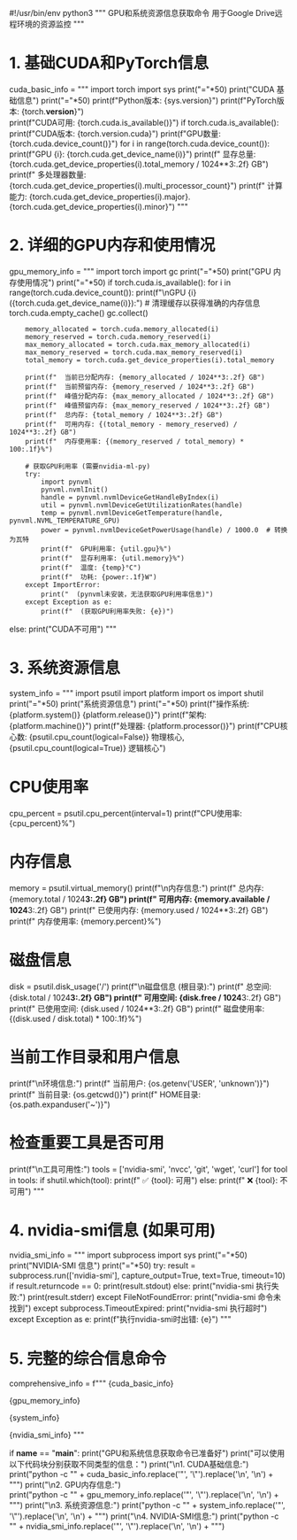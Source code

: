 #!/usr/bin/env python3
"""
GPU和系统资源信息获取命令
用于Google Drive远程环境的资源监控
"""

# 1. 基础CUDA和PyTorch信息
cuda_basic_info = """
import torch
import sys
print("="*50)
print("CUDA 基础信息")
print("="*50)
print(f"Python版本: {sys.version}")
print(f"PyTorch版本: {torch.__version__}")  
print(f"CUDA可用: {torch.cuda.is_available()}")
if torch.cuda.is_available():
    print(f"CUDA版本: {torch.version.cuda}")
    print(f"GPU数量: {torch.cuda.device_count()}")
    for i in range(torch.cuda.device_count()):
        print(f"GPU {i}: {torch.cuda.get_device_name(i)}")
        print(f"  显存总量: {torch.cuda.get_device_properties(i).total_memory / 1024**3:.2f} GB")
        print(f"  多处理器数量: {torch.cuda.get_device_properties(i).multi_processor_count}")
        print(f"  计算能力: {torch.cuda.get_device_properties(i).major}.{torch.cuda.get_device_properties(i).minor}")
"""

# 2. 详细的GPU内存和使用情况
gpu_memory_info = """
import torch
import gc
print("="*50) 
print("GPU 内存使用情况")
print("="*50)
if torch.cuda.is_available():
    for i in range(torch.cuda.device_count()):
        print(f"\\nGPU {i} ({torch.cuda.get_device_name(i)}):")
        # 清理缓存以获得准确的内存信息
        torch.cuda.empty_cache()
        gc.collect()
        
        memory_allocated = torch.cuda.memory_allocated(i)
        memory_reserved = torch.cuda.memory_reserved(i)
        max_memory_allocated = torch.cuda.max_memory_allocated(i)
        max_memory_reserved = torch.cuda.max_memory_reserved(i)
        total_memory = torch.cuda.get_device_properties(i).total_memory
        
        print(f"  当前已分配内存: {memory_allocated / 1024**3:.2f} GB")
        print(f"  当前预留内存: {memory_reserved / 1024**3:.2f} GB") 
        print(f"  峰值分配内存: {max_memory_allocated / 1024**3:.2f} GB")
        print(f"  峰值预留内存: {max_memory_reserved / 1024**3:.2f} GB")
        print(f"  总内存: {total_memory / 1024**3:.2f} GB")
        print(f"  可用内存: {(total_memory - memory_reserved) / 1024**3:.2f} GB")
        print(f"  内存使用率: {(memory_reserved / total_memory) * 100:.1f}%")
        
        # 获取GPU利用率 (需要nvidia-ml-py)
        try:
            import pynvml
            pynvml.nvmlInit()
            handle = pynvml.nvmlDeviceGetHandleByIndex(i)
            util = pynvml.nvmlDeviceGetUtilizationRates(handle)
            temp = pynvml.nvmlDeviceGetTemperature(handle, pynvml.NVML_TEMPERATURE_GPU)
            power = pynvml.nvmlDeviceGetPowerUsage(handle) / 1000.0  # 转换为瓦特
            print(f"  GPU利用率: {util.gpu}%")
            print(f"  显存利用率: {util.memory}%") 
            print(f"  温度: {temp}°C")
            print(f"  功耗: {power:.1f}W")
        except ImportError:
            print("  (pynvml未安装，无法获取GPU利用率信息)")
        except Exception as e:
            print(f"  (获取GPU利用率失败: {e})")
else:
    print("CUDA不可用")
"""

# 3. 系统资源信息
system_info = """
import psutil
import platform
import os
import shutil
print("="*50)
print("系统资源信息") 
print("="*50)
print(f"操作系统: {platform.system()} {platform.release()}")
print(f"架构: {platform.machine()}")
print(f"处理器: {platform.processor()}")
print(f"CPU核心数: {psutil.cpu_count(logical=False)} 物理核心, {psutil.cpu_count(logical=True)} 逻辑核心")

# CPU使用率
cpu_percent = psutil.cpu_percent(interval=1)
print(f"CPU使用率: {cpu_percent}%")

# 内存信息
memory = psutil.virtual_memory()
print(f"\\n内存信息:")
print(f"  总内存: {memory.total / 1024**3:.2f} GB")
print(f"  可用内存: {memory.available / 1024**3:.2f} GB")
print(f"  已使用内存: {memory.used / 1024**3:.2f} GB")
print(f"  内存使用率: {memory.percent}%")

# 磁盘信息
disk = psutil.disk_usage('/')
print(f"\\n磁盘信息 (根目录):")
print(f"  总空间: {disk.total / 1024**3:.2f} GB")
print(f"  可用空间: {disk.free / 1024**3:.2f} GB") 
print(f"  已使用空间: {disk.used / 1024**3:.2f} GB")
print(f"  磁盘使用率: {(disk.used / disk.total) * 100:.1f}%")

# 当前工作目录和用户信息
print(f"\\n环境信息:")
print(f"  当前用户: {os.getenv('USER', 'unknown')}")
print(f"  当前目录: {os.getcwd()}")
print(f"  HOME目录: {os.path.expanduser('~')}")

# 检查重要工具是否可用
print(f"\\n工具可用性:")
tools = ['nvidia-smi', 'nvcc', 'git', 'wget', 'curl']
for tool in tools:
    if shutil.which(tool):
        print(f"  ✅ {tool}: 可用")
    else:
        print(f"  ❌ {tool}: 不可用")
"""

# 4. nvidia-smi信息 (如果可用)
nvidia_smi_info = """
import subprocess
import sys
print("="*50)
print("NVIDIA-SMI 信息")
print("="*50)
try:
    result = subprocess.run(['nvidia-smi'], capture_output=True, text=True, timeout=10)
    if result.returncode == 0:
        print(result.stdout)
    else:
        print("nvidia-smi 执行失败:")
        print(result.stderr)
except FileNotFoundError:
    print("nvidia-smi 命令未找到")
except subprocess.TimeoutExpired:
    print("nvidia-smi 执行超时")
except Exception as e:
    print(f"执行nvidia-smi时出错: {e}")
"""

# 5. 完整的综合信息命令
comprehensive_info = f"""
{cuda_basic_info}

{gpu_memory_info}

{system_info}

{nvidia_smi_info}
"""

if __name__ == "__main__":
    print("GPU和系统信息获取命令已准备好")
    print("可以使用以下代码块分别获取不同类型的信息：")
    print("\n1. CUDA基础信息:")
    print("python -c \"" + cuda_basic_info.replace('"', '\\"').replace('\n', '\\n') + "\"")
    print("\n2. GPU内存信息:")  
    print("python -c \"" + gpu_memory_info.replace('"', '\\"').replace('\n', '\\n') + "\"")
    print("\n3. 系统资源信息:")
    print("python -c \"" + system_info.replace('"', '\\"').replace('\n', '\\n') + "\"")
    print("\n4. NVIDIA-SMI信息:")
    print("python -c \"" + nvidia_smi_info.replace('"', '\\"').replace('\n', '\\n') + "\"") 